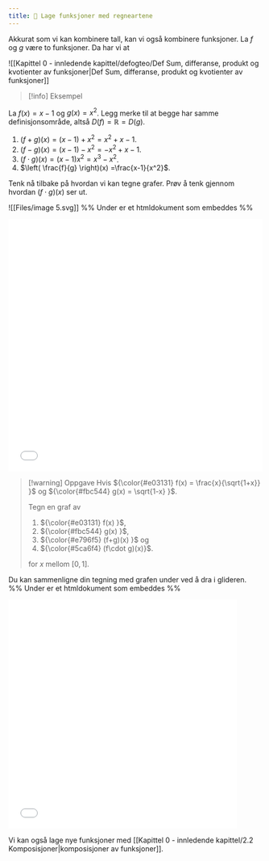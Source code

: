 ```yaml
---
title: 📄 Lage funksjoner med regneartene
---
```

Akkurat som vi kan kombinere tall, kan vi også kombinere funksjoner. La $f$ og $g$ være to funksjoner. Da har vi at

![[Kapittel 0 - innledende kapittel/defogteo/Def Sum, differanse, produkt og kvotienter av funksjoner|Def Sum, differanse, produkt og kvotienter av funksjoner]]

> [!info] Eksempel 
> 

La $f(x) =x-1$ og $g(x) = x^2$. Legg merke til at begge har samme definisjonsområde, altså $D(f) = \mathbb{R} = D(g).$

1. $(f+g)(x)=(x-1) + x^2 = x^2+x-1$.
2. $(f-g)(x) = (x-1)-x^2 = -x^2+x-1$.
3. $(f\cdot g)(x)=(x-1)x^2 =x^3-x^2$.
4. $\left( \frac{f}{g} \right)(x) =\frac{x-1}{x^2}$.


Tenk nå tilbake på hvordan vi kan tegne grafer. Prøv å tenk gjennom hvordan $(f\cdot g)(x)$ ser ut. 

![[Files/image 5.svg]]
%% Under er et htmldokument som embeddes %%
<iframe src="Files\multiplechoicefunksjonersammensetninger.html" frameborder="0" scrolling="no" style="aspect-ratio: 1/1; width: 100%; height: 500px"></iframe>

> [!warning] Oppgave 
> Hvis ${\color{#e03131} f(x) = \frac{x}{\sqrt{1+x}} }$ og ${\color{#fbc544} g(x) = \sqrt{1-x} }$.
> 
> Tegn en graf av 
> 
> 1. ${\color{#e03131} f(x) }$, 
> 2. ${\color{#fbc544} g(x) }$, 
> 3. ${\color{#e796f5} (f+g)(x) }$ og 
> 4. ${\color{#5ca6f4} (f\cdot g)(x)}$.
> 
> for $x$ mellom $[0,1]$.


Du kan sammenligne din tegning med grafen under ved å dra i glideren.
%% Under er et htmldokument som embeddes %%
<iframe src="Files\Sammensetningeravfunksjoner.html"  frameborder="0" scrolling="no" style="aspect-ratio: 1/1; width: 90%"> </iframe>

Vi kan også lage nye funksjoner med [[Kapittel 0 - innledende kapittel/2.2 Komposisjoner|komposisjoner av funksjoner]].
